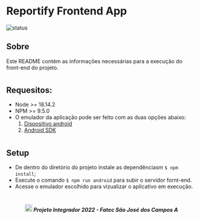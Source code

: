 # Reportify Frontend App

![status](https://img.shields.io/static/v1?label=STATUS&message=EM%20DESENVOLVIMENTO&color=RED&style=for-the-badge)

## Sobre

Este README contém as informações necessárias para a execução do front-end do projeto.

#

## Requesitos:
- Node >= 18.14.2
- NPM >= 9.5.0
- O emulador da aplicação pode ser feito com as duas opções abaixo:
    1. [Dispositivo android](https://reactnative.dev/docs/running-on-device)
    2. [Android SDK](https://developer.android.com/about/versions/13/setup-sdk?hl=pt-br)

#

## Setup

- De dentro do diretório do projeto instale as dependênciasm `$ npm install`;
- Execute o comando `$ npm run android` para subir o servidor fornt-end.
- Acesse o emulador escolhido para vizualizar o aplicativo em execução.

#

##### <p align="center"><img src="https://cdn.discordapp.com/attachments/826526043917647912/883363052425195560/faTec.png" width="20" height="20" /> Projeto Integrador 2022 - Fatec São José dos Campos </center>A